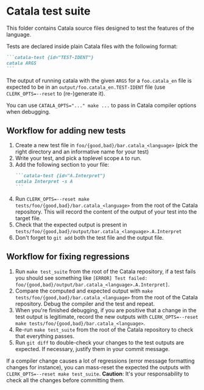 # Catala test suite

This folder contains Catala source files designed to test the features of the
language.

Tests are declared inside plain Catala files with the following format:

~~~markdown
```catala-test {id="TEST-IDENT"}
catala ARGS
```
~~~

The output of running catala with the given `ARGS` for a `foo.catala_en` file is
expected to be in an `output/foo.catala_en.TEST-IDENT` file (use
`CLERK_OPTS=--reset` to (re-)generate it).

You can use `CATALA_OPTS="..." make ...` to pass in Catala compiler options when
debugging.

## Workflow for adding new tests

1. Create a new test file in `foo/{good,bad}/bar.catala_<language>` (pick the right directory and
   an informative name for your test)
2. Write your test, and pick a toplevel scope `A` to run.
3. Add the following section to your file:
      ~~~markdown
      ```catala-test {id="A.Interpret"}
      catala Interpret -s A
      ```
      ~~~
4. Run `CLERK_OPTS=--reset make tests/foo/{good,bad}/bar.catala_<language>`
   from the root of the Catala repository. This
   will record the content of the output of your test into the target file.
5. Check that the expected output is present in `tests/foo/{good,bad}/output/bar.catala_<language>.A.Interpret`
6. Don't forget to `git add` both the test file and the output file.

## Workflow for fixing regressions

1. Run `make test_suite` from the root of the Catala repository,
   if a test fails you should see something like
   `[ERROR] Test failed: foo/{good,bad}/output/bar.catala_<language>.A.Interpret]`.
2. Compare the computed and expected output with `make tests/foo/{good,bad}/bar.catala_<language>`
   from the root of the Catala repository. Debug the compiler and the test and repeat.
3. When you're finished debugging, if you are positive that a change in the test
   output is legitimate, record the new outputs with `CLERK_OPTS=--reset make
   tests/foo/{good,bad}/bar.catala_<language>`.
4. Re-run `make test_suite` from the root of the Catala repository to check that
   everything passes.
5. Run `git diff` to double-check your changes to the test outputs are expected.
   If necessary, justify them in your commit message.

If a compiler change causes a lot of regressions (error message formatting changes
for instance), you can mass-reset the expected the outputs with `CLERK_OPTS=--reset make test_suite`.
**Caution**: It's your responsability to check all the changes before committing them.
